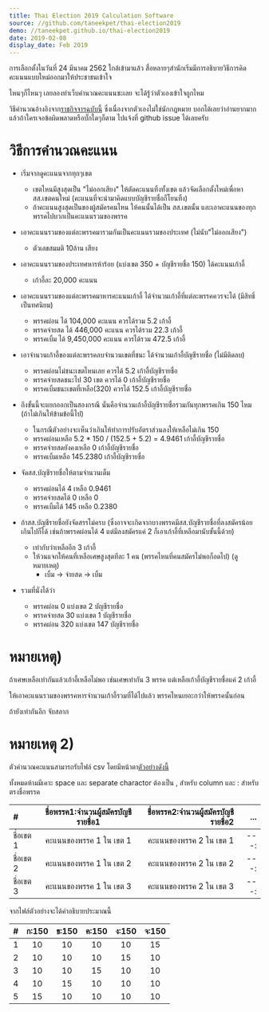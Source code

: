 ```yaml
---
title: Thai Election 2019 Calculation Software
source: //github.com/taneekpet/thai-election2019
demo: //taneekpet.github.io/thai-election2019
date: 2019-02-08
display_date: Feb 2019
---
```


การเลือกตั้งในวันที่ 24 มีนาคม 2562 ใกล้เข้ามาแล้ว
สื่อหลายๆสำนักเริ่มมีการอธิบายวิธีการคิดคะแนนแบบใหม่ออกมาให้ประชาชนเข้าใจ

ไหนๆก็ไหนๆ เลยลองทำเว็บคำนวณคะแนนซะเลย จะได้รู้ว่าตัวเองเข้าใจถูกไหม

วิธีคำนวณอ้างอิงจาก[ราชกิจจาฯฉบับนี้][ratchakitcha]
ซึ่งเนื่องจากตัวเองไม่ใช่นักกฎหมาย บอกได้เลยว่าอ่านยากมาก แล้วถ้าใครเจอข้อผิดพลาดหรือบั๊กใดๆก็ตาม ไปแจ้งที่ github issue ได้เลยครับ

วิธีการคำนวณคะแนน
====

- เริ่มจากดูคะแนนจากทุกๆเขต 
  - เขตไหนมีสูงสุดเป็น "ไม่ออกเสียง" ให้ตัดคะแนนทิ้งทั้งเขต แล้วจัดเลือกตั้งใหม่เพื่อหา สส.เขตคนใหม่ (คะแนนที่จะนำมาคิดแบบบัญชีรายชื่อก็โยนทิ้ง)
  - ถ้าคะแนนสูงสุดเป็นของผู้สมัครคนไหน ให้คนนั้นได้เป็น สส.เขตนั้น และเอาคะแนนของทุกพรรคไปบวกเป็นคะแนนรวมของพรรค


- เอาคะแนนรวมของแต่ละพรรคมารวมกันเป็นคะแนนรวมของประเทศ (ไม่นับ"ไม่ออกเสียง")
  - ตัวเลขสมมติ 10ล้าน เสียง


- เอาคะแนนรวมของประเทศหารห้าร้อย (แบ่งเขต 350 + บัญชีรายชื่อ 150) ได้คะแนนเก้าอี้
  - เก้าอี้ละ 20,000 คะแนน


- เอาคะแนนรวมของแต่ละพรรคมาหารคะแนนเก้าอี้ ได้จำนวนเก้าอี้ที่แต่ละพรรคควรจะได้ (มีสิทธิ์เป็นทศนิยม)
  - พรรคผ่อน ได้ 104,000 คะแนน ควรได้รวม 5.2 เก้าอี้ 
  - พรรคจ่ายสด ได้ 446,000 คะแนน ควรได้รวม 22.3 เก้าอี้
  - พรรคเบิ้ม ได้ 9,450,000 คะแนน ควรได้รวม 472.5 เก้าอี้


- เอาจำนวนเก้าอี้ของแต่ละพรรคลบจำนวนเขตที่ชนะ ได้จำนวนเก้าอี้บัญชีรายชื่อ (ไม่มีติดลบ)
  - พรรคผ่อนไม่ชนะเขตไหนเลย ควรได้ 5.2 เก้าอี้บัญชีรายชื่อ
  - พรรคจ่ายสดชนะไป 30 เขต ควรได้ 0 เก้าอี้บัญชีรายชื่อ
  - พรรคเบิ้มชนะเขตที่เหลือ(320) ควรได้ 152.5 เก้าอี้บัญชีรายชื่อ 


- ถึงขั้นนี้จะแยกออกเป็นสองกรณี นั่นคือจำนวนเก้าอี้บัญชีรายชื่อรวมกันทุกพรรคเกิน 150 ไหม (ถ้าไม่เกินให้ข้ามข้อนี้ไป)
  - ในกรณีตัวอย่างจะเห็นว่าเกินให้ทำการปรับอัตราส่วนลงให้เหลือไม่เกิน 150
  - พรรคผ่อนเหลือ 5.2 * 150 / (152.5 + 5.2) = 4.9461 เก้าอี้บัญชีรายชื่อ
  - พรรคจ่ายสดยังคงเหลือ 0 เก้าอี้บัญชีรายชื่อ 
  - พรรคเบิ้มเหลือ 145.2380 เก้าอี้บัญชีรายชื่อ


- จัดสส.บัญชีรายชื่อให้ตามจำนวนเต็ม
  - พรรคผ่อนได้ 4 เหลือ 0.9461
  - พรรคจ่ายสดได้ 0 เหลือ 0
  - พรรคเบิ้มได้ 145 เหลือ 0.2380


- ถ้าสส.บัญชีรายชื่อยังจัดสรรไม่ครบ (ซึ่งอาจจะเกิดจากบางพรรคมีสส.บัญชีรายชื่อที่ลงสมัครน้อยเกินไปก็ได้ เช่นถ้าพรรคผ่อนได้ 4 แต่มีลงสมัครแค่ 2 ก็เอาเก้าอี้ที่เหลือมานับขั้นนี้ด้วย)
  - เท่ากับว่าเหลืออีก 3 เก้าอี้
  - ให้วนแจกให้คนที่เหลือเศษสูงสุดทีละ 1 คน (พรรคไหนที่คนสมัครไม่พอก็อดไป) (ดูหมายเหตุ)
    - เบิ้ม -> จ่ายสด -> เบิ้ม


- รวมที่นั่งได้ว่า
  - พรรคผ่อน 0 แบ่งเขต 2 บัญชีรายชื่อ
  - พรรคจ่ายสด 30 แบ่งเขต 1 บัญชีรายชื่อ
  - พรรคผ่อน 320 แบ่งเขต 147 บัญชีรายชื่อ

หมายเหตุ)
====

ถ้าเศษเหลือเท่ากันแล้วเก้าอี้เหลือไม่พอ เช่นเศษเท่ากัน 3 พรรค แต่เหลือเก้าอี้บัญชีรายชื่อแค่ 2 เก้าอี้

ให้เอาคะแนนรวมของพรรคหารจำนวนเก้าอี้รวมที่ได้ไปแล้ว พรรคไหนเยอะกว่าให้พรรคนั้นก่อน

ถ้ายังเท่ากันอีก จับสลาก

หมายเหตุ 2)
====

ตัวคำนวณคะแนนสามารถรับไฟล์ csv โดยมีหน้าตา[ตัวอย่างดังนี้][csvExample]

ทั้งหมดห้ามมีเคาะ space และ separate charactor ต้องเป็น , สำหรับ column และ : สำหรับตรงชื่อพรรค

|    #    | ชื่อพรรค1:จำนวนผู้สมัครบัญชีรายชื่อ1 | ชื่อพรรค2:จำนวนผู้สมัครบัญชีรายชื่อ2 | ... |
|:------- |:---------------------------:| --------------------------:| ---: |
| ชื่อเขต 1 |   คะแนนของพรรค 1 ใน เขต 1   |   คะแนนของพรรค 2 ใน เขต 1   | ---: |
| ชื่อเขต 2 |   คะแนนของพรรค 1 ใน เขต 2   |   คะแนนของพรรค 2 ใน เขต 2   | ---: |
| ชื่อเขต 3 |   คะแนนของพรรค 1 ใน เขต 3   |   คะแนนของพรรค 2 ใน เขต 3   | ---: |

จากไฟล์ตัวอย่างจะได้คำอธิบายประมาณนี้

| # | ก:150 | ข:150 | ค:150 | ง:150 | จ:150 |
|:--|:-----:|:-----:|:-----:|:-----:|:-----:|
| 1 |   10  |   10  |   10  |   10  |   15  |
| 2 |   10  |   10  |   10  |   15  |   10  |
| 3 |   10  |   10  |   15  |   10  |   10  |
| 4 |   10  |   15  |   10  |   10  |   10  |
| 5 |   15  |   10  |   10  |   10  |   10  |

[ratchakitcha]: //www.ratchakitcha.soc.go.th/DATA/PDF/2561/A/068/40.PDF
[csvExample]: //taneekpet.github.io/thai-election2019/assets/example.csv